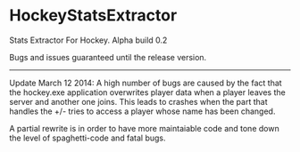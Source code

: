 HockeyStatsExtractor
====================
Stats Extractor For Hockey. Alpha build 0.2

Bugs and issues guaranteed until the release version.

--------------------

Update March 12 2014: A high number of bugs are caused by the fact that the hockey.exe application overwrites player data when a player leaves the server and another one joins. This leads to crashes when the part that handles the +/- tries to access a player whose name has been changed.

A partial rewrite is in order to have more maintaiable code and tone down the level of spaghetti-code and fatal bugs.

